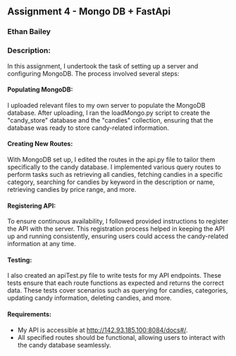 ## Assignment 4 - Mongo DB + FastApi
### Ethan Bailey
### Description:

In this assignment, I undertook the task of setting up a server and configuring MongoDB. The process involved several steps:

#### Populating MongoDB:

I uploaded relevant files to my own server to populate the MongoDB database.
After uploading, I ran the loadMongo.py script to create the "candy_store" database and the "candies" collection, ensuring that the database was ready to store candy-related information.

#### Creating New Routes:

With MongoDB set up, I edited the routes in the api.py file to tailor them specifically to the candy database.
I implemented various query routes to perform tasks such as retrieving all candies, fetching candies in a specific category, searching for candies by keyword in the description or name, retrieving candies by price range, and more.

#### Registering API:

To ensure continuous availability, I followed provided instructions to register the API with the server.
This registration process helped in keeping the API up and running consistently, ensuring users could access the candy-related information at any time.

#### Testing:
I also created an apiTest.py file to write tests for my API endpoints. These tests ensure that each route functions as expected and returns the correct data.
These tests cover scenarios such as querying for candies, categories, updating candy information, deleting candies, and more.

#### Requirements:
- My API is accessible at http://142.93.185.100:8084/docs#/.
- All specified routes should be functional, allowing users to interact with the candy database seamlessly.
